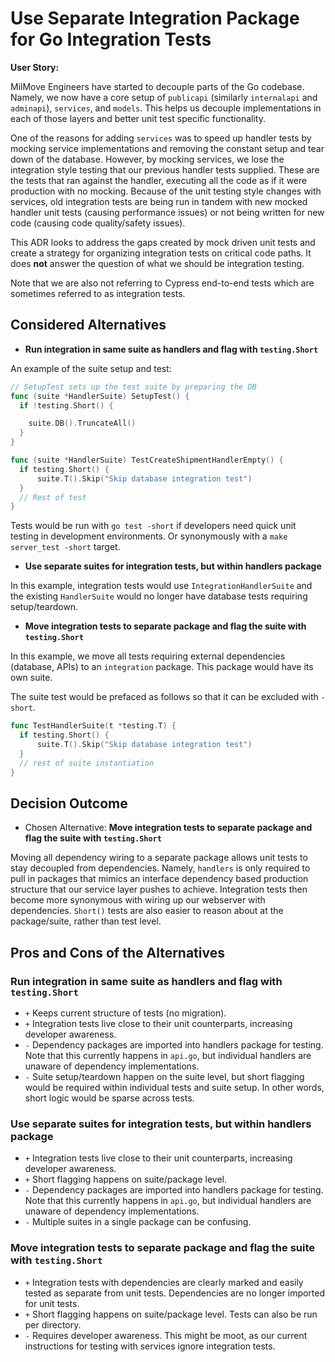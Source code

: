 # Use Separate Integration Package for Go Integration Tests

**User Story:**

MilMove Engineers have started to decouple parts of the Go codebase.
Namely, we now have a core setup of
`publicapi` (similarly `internalapi` and `adminapi`), `services`, and `models`.
This helps us decouple implementations in each of those layers
and better unit test specific functionality.

One of the reasons for adding `services`
was to speed up handler tests by mocking service implementations
and removing the constant setup and tear down of the database.
However, by mocking services,
we lose the integration style testing that our previous handler tests supplied.
These are the tests that ran against the handler,
executing all the code as if it were production with no mocking.
Because of the unit testing style changes with services,
old integration tests are being run in tandem with new mocked handler unit tests
(causing performance issues)
or not being written for new code
(causing code quality/safety issues).

This ADR looks to address the gaps created by mock driven unit tests
and create a strategy for organizing integration tests on critical code paths.
It does **not** answer the question of what we should be integration testing.

Note that we are also not referring to Cypress end-to-end tests
which are sometimes referred to as integration tests.

## Considered Alternatives

- **Run integration in same suite as handlers and flag with `testing.Short`**

An example of the suite setup and test:

```go
// SetupTest sets up the test suite by preparing the DB
func (suite *HandlerSuite) SetupTest() {
  if !testing.Short() {

	suite.DB().TruncateAll()
  }
}

func (suite *HandlerSuite) TestCreateShipmentHandlerEmpty() {
  if testing.Short() {
      suite.T().Skip("Skip database integration test")
  }
  // Rest of test
}
```

Tests would be run with `go test -short`
if developers need quick unit testing in development environments.
Or synonymously with a `make server_test -short` target.

- **Use separate suites for integration tests, but within handlers package**

In this example,
integration tests would use `IntegrationHandlerSuite`
and the existing `HandlerSuite` would no longer have database tests requiring setup/teardown.

- **Move integration tests to separate package and flag the suite with `testing.Short`**

In this example,
we move all tests requiring external dependencies (database, APIs) to an `integration` package.
This package would have its own suite.

The suite test would be prefaced as follows so that it can be excluded with `-short`.

```go
func TestHandlerSuite(t *testing.T) {
  if testing.Short() {
      suite.T().Skip("Skip database integration test")
  }
  // rest of suite instantiation
}
```

## Decision Outcome

- Chosen Alternative: **Move integration tests to separate package and flag the suite with `testing.Short`**

Moving all dependency wiring to a separate package allows unit tests to stay decoupled from dependencies.
Namely, `handlers` is only required to pull in packages that mimics an interface dependency based production structure
that our service layer pushes to achieve.
Integration tests then become more synonymous with wiring up our webserver with dependencies.
`Short()` tests are also easier to reason about at the package/suite,
rather than test level.

## Pros and Cons of the Alternatives

### Run integration in same suite as handlers and flag with `testing.Short`

- `+` Keeps current structure of tests (no migration).
- `+` Integration tests live close to their unit counterparts,
  increasing developer awareness.
- `-` Dependency packages are imported into handlers package for testing.
  Note that this currently happens in `api.go`,
  but individual handlers are unaware of dependency implementations.
- `-` Suite setup/teardown happen on the suite level,
  but short flagging would be required within individual tests and suite setup.
  In other words, short logic would be sparse across tests.

### Use separate suites for integration tests, but within handlers package

- `+` Integration tests live close to their unit counterparts,
  increasing developer awareness.
- `+` Short flagging happens on suite/package level.
- `-` Dependency packages are imported into handlers package for testing.
  Note that this currently happens in `api.go`,
  but individual handlers are unaware of dependency implementations.
- `-` Multiple suites in a single package can be confusing.

### Move integration tests to separate package and flag the suite with `testing.Short`

- `+` Integration tests with dependencies are clearly marked and easily tested as separate from unit tests.
  Dependencies are no longer imported for unit tests.
- `+` Short flagging happens on suite/package level.
  Tests can also be run per directory.
- `-` Requires developer awareness.
  This might be moot,
  as our current instructions for testing with services ignore integration tests.
